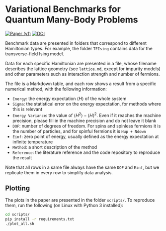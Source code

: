 # Variational Benchmarks for Quantum Many-Body Problems

[![Paper (v1)](https://img.shields.io/badge/paper%20%28v1%29-arXiv%3A2302.04919-B31B1B)](https://arxiv.org/abs/2302.04919)
[![DOI](https://zenodo.org/badge/388489339.svg)](https://zenodo.org/badge/latestdoi/388489339)

Benchmark data are presented in folders that correspond to different Hamiltonian types. For example, the folder `TFIsing` contains data for the transverse-field Ising model.

Data for each specific Hamiltonian are presented in a file, whose filename describes the lattice geometry (see `lattice.md`, except for impurity models) and other parameters such as interaction strength and number of fermions.

The file is a Markdown table, and each row shows a result from a specific numerical method, with the following information:

* `Energy`: the energy expectation $\langle H \rangle$ of the whole system
* `Sigma`: the statistical error on the energy expectation, for methods where this is relevant
* `Energy Variance`: the value of $\langle H^2 \rangle - \langle H \rangle^2$. Even if it reaches the machine precision, please fill in the machine precision and do not leave it blank
* `DOF`: number of degrees of freedom. For spins and spinless fermions it is the number of particles, and for spinful fermions it is `Nup + Ndown`
* `Einf`: zero point of energy, usually defined as the energy expectation at infinite temperature
* `Method`: a short description of the method
* `Reference`: the literature reference and the code repository to reproduce the result

Note that all rows in a same file always have the same `DOF` and `Einf`, but we replicate them in every row to simplify data analysis.

## Plotting

The plots in the paper are presented in the folder `scripts/`. To reproduce them, run the following (on Linux with Python 3 installed):
```sh
cd scripts/
pip install -r requirements.txt
./plot_all.sh
```
